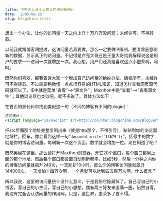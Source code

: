 ```yaml
---
title: 博客网上没什么意义的访问量统计
date: '2005-08-25'
slug: blogchina-stats
---
```


想出一个办法，让你的访问量一天之内上升十万八万没问题；未经许可，不得转载。

以前我就跟博客网提过，这访问量若真要做，那么一定要做IP限制，要清除恶意刷新的数据，显示真正的访问量。不记得是卢亮大哥还是王童大哥给我解释说这是用户的要求——访问一次就增加一次。我心想，用户们还真是喜欢这点小虚荣啊，呵呵。

既然你们喜欢，那我告诉大家一个增加自己访问量的绝妙办法，版权所有，未经许可不得转载。不过需要稍微懂一点点很容易的HTML知识，知道怎样查看网页源代码就可以了。IE中就是菜单“查看”-->“源文件”；Maxthon中是“查看”-->“查看源文件”；其他浏览器也类似吧，就不多说了。具体方法如下：

在首页的源代码中找到类似这一句（不同的博客有不同的blogid）：

```html
访问统计：
<script language="JavaScript" src=http://counter.blogchina.com/BlogServlet?blogid=1423339 ></script>
```

把src后面那个地址完整复制出来（就是http那个，不带引号），粘贴到你的浏览器地址栏，回车，你会看到这样一句“`document.write('13679');`”，括号中的数字就是你的博客访问量。每刷新一次这个页面，数字就会增加一位。现在知道了吧？

既然奥秘在这里，那么请打开Maxthon浏览器，开它20个窗口，每个窗口都用上面的那个地址，然后每个窗口都设置自动刷新频率，比如5秒，然后一分钟之内你的博客访问量就飙升240次，一天刷新10小时，那么你的博客访问量就飙升144000次，一天增加十四万次啊，一个月就可以达到四五百万次啊，什么概念？

所以我说，这里的访问量统计没什么意义，于是我把它隐藏掉了。自己写自己的小博客，写自己的小生活，写自己的小思想，偶有两三好友来游荡一圈，怡然自得。我没有完全否认访问量的作用啊，只是，这世界，虚荣多了要不得。
